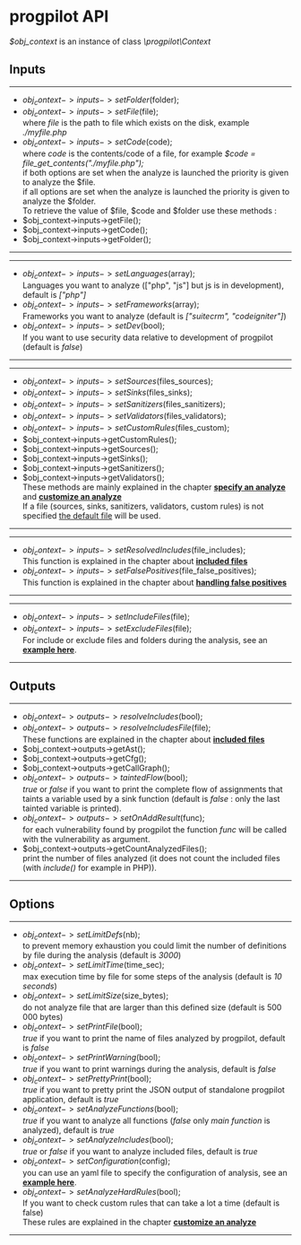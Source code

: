 # progpilot API

*$obj_context* is an instance of class *\progpilot\Context*

## Inputs
***
- $obj_context->inputs->setFolder($folder);  
- $obj_context->inputs->setFile($file);  
where *file* is the path to file which exists on the disk, example *./myfile.php*
- $obj_context->inputs->setCode($code);  
where *code* is the contents/code of a file, for example *$code = file_get_contents("./myfile.php");*  
if both options are set when the analyze is launched the priority is given to analyze the $file.  
if all options are set when the analyze is launched the priority is given to analyze the $folder.  
To retrieve the value of $file, $code and $folder use these methods :
- $obj_context->inputs->getFile();
- $obj_context->inputs->getCode();
- $obj_context->inputs->getFolder();
***

***
- $obj_context->inputs->setLanguages($array);  
Languages you want to analyze (["php", "js"] but js is in development), default is *["php"]*
- $obj_context->inputs->setFrameworks($array);  
Frameworks you want to analyze (default is *["suitecrm", "codeigniter"]*)
- $obj_context->inputs->setDev($bool);  
If you want to use security data relative to development of progpilot (default is *false*)
***

***
- $obj_context->inputs->setSources($files_sources);
- $obj_context->inputs->setSinks($files_sinks);
- $obj_context->inputs->setSanitizers($files_sanitizers);
- $obj_context->inputs->setValidators($files_validators);
- $obj_context->inputs->setCustomRules($files_custom);
- $obj_context->inputs->getCustomRules();
- $obj_context->inputs->getSources();
- $obj_context->inputs->getSinks();
- $obj_context->inputs->getSanitizers();
- $obj_context->inputs->getValidators();  
These methods are mainly explained in the chapter [**specify an analyze**](./SPECIFY_ANALYSIS.md) and  [**customize an analyze**](./CUSTOM_ANALYSIS.md)   
If a file (sources, sinks, sanitizers, validators, custom rules) is not specified [the default file](../package/src/uptodate_data) will be used.
***

***
- $obj_context->inputs->setResolvedIncludes($file_includes);  
This function is explained in the chapter about [**included files**](./INCLUDES.md)
- $obj_context->inputs->setFalsePositives($file_false_positives);  
This function is explained in the chapter about [**handling false positives**](./FALSE_POSITIVES.md)
***

***
- $obj_context->inputs->setIncludeFiles($file);  
- $obj_context->inputs->setExcludeFiles($file);  
For include or exclude files and folders during the analysis, see an [**example here**](./../projects/tests/exclude_files.json).
***

## Outputs
***
- $obj_context->outputs->resolveIncludes($bool);
- $obj_context->outputs->resolveIncludesFile($file);  
These functions are explained in the chapter about [**included files**](./INCLUDES.md)
- $obj_context->outputs->getAst();
- $obj_context->outputs->getCfg();
- $obj_context->outputs->getCallGraph();
- $obj_context->outputs->taintedFlow($bool);  
*true* or *false* if you want to print the complete flow of assignments that taints a variable used by a sink function (default is *false* : only the last tainted variable is printed).
- $obj_context->outputs->setOnAddResult($func);  
for each vulnerability found by progpilot the function *func* will be called with the vulnerability as argument.
- $obj_context->outputs->getCountAnalyzedFiles();  
print the number of files analyzed (it does not count the included files (with *include()* for example in PHP)).
***

## Options
***
- $obj_context->setLimitDefs($nb);  
to prevent memory exhaustion you could limit the number of definitions by file during the analysis (default is *3000*)
- $obj_context->setLimitTime($time_sec);  
max execution time by file for some steps of the analysis (default is *10 seconds*)
- $obj_context->setLimitSize($size_bytes);  
do not analyze file that are larger than this defined size (default is 500 000 bytes)
- $obj_context->setPrintFile($bool);  
*true* if you want to print the name of files analyzed by progpilot, default is *false*
- $obj_context->setPrintWarning($bool);  
*true* if you want to print warnings during the analysis, default is *false*
- $obj_context->setPrettyPrint($bool);  
*true* if you want to pretty print the JSON output of standalone progpilot application, default is *true*
- $obj_context->setAnalyzeFunctions($bool);  
*true* if you want to analyze all functions (*false* only *main function* is analyzed), default is *true*
- $obj_context->setAnalyzeIncludes($bool);  
*true* or *false* if you want to analyze included files, default is *true*
- $obj_context->setConfiguration($config);  
you can use an yaml file to specify the configuration of analysis, see an [**example here**](./../projects/example_config/configuration.yml).
- $obj_context->setAnalyzeHardRules($bool);  
If you want to check custom rules that can take a lot a time (default is false)  
These rules are explained in the chapter [**customize an analyze**](./CUSTOM_ANALYSIS.md)
***
